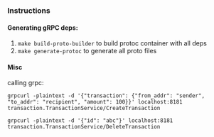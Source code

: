### Instructions

#### Generating gRPC deps:
1. `make build-proto-builder` to build protoc container with all deps
2. `make generate-protoc` to generate all proto files


#### Misc
calling grpc:
```
grpcurl -plaintext -d '{"transaction": {"from_addr": "sender", "to_addr": "recipient", "amount": 100}}' localhost:8181 transaction.TransactionService/CreateTransaction

grpcurl -plaintext -d '{"id": "abc"}' localhost:8181 transaction.TransactionService/DeleteTransaction
```
